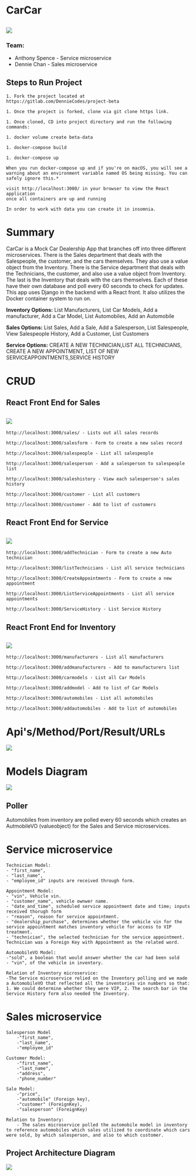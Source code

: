 # CarCar

![](images/Car-Car-home.png)
---

### Team:

* Anthony Spence - Service microservice
* Dennie Chan - Sales microservice

## Steps to Run Project
```
1. Fork the project located at  https://gitlab.com/DennieCodes/project-beta

1. Once the project is forked, clone via git clone https link.

1. Once cloned, CD into project directory and run the following commands:

1. docker volume create beta-data

1. docker-compose build

1. docker-compose up

When you run docker-compose up and if you're on macOS, you will see a
warning about an environment variable named OS being missing. You can safely ignore this.*

visit http://localhost:3000/ in your browser to view the React application
once all containers are up and running

In order to work with data you can create it in insomnia.
```


# Summary

CarCar is a Mock Car Dealership App that branches off into three different microservices. There is the Sales department that deals with the Salespeople, the customer, and the cars themselves. They also use a value object from the Inventory. There is the Service department that deals with the Technicians, the customer, and also use a value object from Inventory. The last is the Inventory that deals with the cars themselves. Each of these have their own database and poll every 60 seconds to check for updates. This app uses Django in the backend with a React front. It also utilizes the Docker container system to run on.

**Inventory Options:**  List Manufacturers, List Car Models, Add a manufacturer, Add a Car Model, List Automobiles, Add an Automobile

**Sales Options:** List Sales, Add a Sale, Add a Salesperson, List Salespeople, View Salespeople History, Add a Customer, List Customers

**Service Options:** CREATE A NEW TECHNICIAN,LIST ALL TECHNICIANS, CREATE A NEW APPOINTMENT, LIST OF NEW SERVICEAPPOINTMENTS,SERVICE HISTORY


# CRUD


 ## React Front End for Sales
 ![](images/Car-Car-sales.png)
---
 ```
http://localhost:3000/sales/ - Lists out all sales records

http://localhost:3000/salesform - Form to create a new sales record

http://localhost:3000/salespeople - List all salespeople

http://localhost:3000/salesperson - Add a salesperson to salespeople list

http://localhost:3000/saleshistory - View each salesperson's sales history

http://localhost:3000/customer - List all customers

http://localhost:3000/customer - Add to list of customers
```


## React Front End for Service
![](images/Car-Car-service.png)
---

```
http://localhost:3000/addTechnician - Form to create a new Auto technician

http://localhost:3000/listTechnicians - List all service technicians

http://localhost:3000/CreateAppointments - Form to create a new appointment

http://localhost:3000/ListServiceAppointments - List all service appointments

http://localhost:3000/ServiceHistory - List Service History
```

## React Front End for Inventory
![](images/Car-Car-inventory.png)
---

```
http://localhost:3000/manufacturers - List all manufacturers

http://localhost:3000/addmanufacturers - Add to manufacturers list

http://localhost:3000/carmodels - List all Car Models

http://localhost:3000/addmodel - Add to list of Car Models

http://localhost:3000/automobiles - List all automobiles

http://localhost:3000/addautomobiles - Add to list of automobiles
```


# Api's/Method/Port/Result/URLs
![](images/REST%20API%20diagram.png)


# Models Diagram
![](images/Beta%20Project%20Model%20Diagram.png)

## Poller
Automobiles from inventory are polled every 60 seconds which creates an AutmobileVO (valueobject) for the Sales and Service microservices.

# Service microservice

```
Technician Model:
- "first_name",
- "last_name",
- "employee_id" inputs are received through form.

Appointment Model:
- "vin", Vehicle vin.
- "customer_name", vehicle ownwer name.
- "date_and_time", scheduled service appointment date and time; inputs received thorugh form
- "reason", reason for service appointment.
- "dealership_purchase", determines whether the vehicle vin for the service appointment matches inventory vehicle for access to VIP treatment.
- "technician", the selected technician for the service appointment. Technician was a Foreign Key with Appointment as the related word.

AutomobileVO Model:
-"sold", a boolean that would answer whether the car had been sold
- "vin", of the vehicle in inventory.

Relation of Inventory microservice:
-The Service microservice relied on the Inventory polling and we made a AutomobileVO that reflected all the inventories vin numbers so that: 1. We could determine whether they were VIP, 2. The search bar in the Service History form also needed the Inventory.
```

# Sales microservice
```
Salesperson Model
    -"first_name",
    -"last_name",
    -"employee_id"

Customer Model:
    -"first_name",
    -"last_name",
    -"address",
    -"phone_number"

Sale Model:
    -"price",
    -"automobile" (Foreign key),
    -"customer" (ForeignKey),
    -"salesperson" (ForeignKey)

Relation to Inventory:
    - The sales microservice polled the automobile model in inventory to reference automobiles which sales utilized to coordinate which cars were sold, by which salesperson, and also to which customer.
```



## Project Architecture Diagram
![](images/Car%20Car%20project%20architecture.png)
